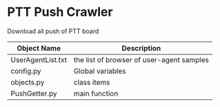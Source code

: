 # PTT Push Crawler
Download all push of PTT board

| Object Name |  Description |
| ------------ | ------------- |
| UserAgentList.txt | the list of browser of user-agent samples |
| config.py | Global variables |
| objects.py | class items |
| PushGetter.py | main function |

